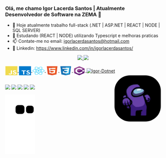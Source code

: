 ### Olá, me chamo Igor Lacerda Santos | Atualmente Desenvolvedor de Software na ZEMA 👋

- 🔭 Hoje atualmente trabalho full-stack (.NET | ASP.NET | REACT | NODE | SQL SERVER)
- 🌱 Estudando (REACT | NODE) utilizando Typescript e melhoras praticas
- 📫 Contate-me no email: igorlacerdasantos@hotmail.com
- 🔗 Linkedin: https://www.linkedin.com/in/igorlacerdasantos/

<div align="center">
  <a href="https://github.com/igorlacerdak">
  <img height="160em" src="https://github-readme-stats.vercel.app/api?username=igorlacerdak&show_icons=true&theme=dark&include_all_commits=true&count_private=true"/>
  <img height="160em" src="https://github-readme-stats.vercel.app/api/top-langs/?username=igorlacerdak&layout=compact&langs_count=7&theme=dark"/>
</div>

<div style="display: inline_block"><br>
  <img align="center" alt="Igor-Js" height="30" width="40" src="https://raw.githubusercontent.com/devicons/devicon/master/icons/javascript/javascript-plain.svg">
  <img align="center" alt="Igor-Ts" height="30" width="40" src="https://raw.githubusercontent.com/devicons/devicon/master/icons/typescript/typescript-plain.svg">
  <img align="center" alt="Igor-React" height="30" width="40" src="https://raw.githubusercontent.com/devicons/devicon/master/icons/react/react-original.svg">
  <img align="center" alt="Igor-HTML" height="30" width="40" src="https://raw.githubusercontent.com/devicons/devicon/master/icons/html5/html5-original.svg">
  <img align="center" alt="Igor-CSS" height="30" width="40" src="https://raw.githubusercontent.com/devicons/devicon/master/icons/css3/css3-original.svg">
  <img align="center" alt="Igor-Csharp" height="30" width="40" src="https://raw.githubusercontent.com/devicons/devicon/master/icons/csharp/csharp-original.svg">
  <img align="center" alt="Igor-Dotnet" height="30" width="40" src="https://cdn.jsdelivr.net/gh/devicons/devicon/icons/dotnetcore/dotnetcore-original.svg">
  <img align="right" alt="Igor-pic" height="150" style="border-radius:50px;" src="https://github.com/igorlacerdak/igorlacerdak/blob/main/assets/among-us-da-games.gif">
</div>
  
##
  
  
<div> 
  <a href="https://www.youtube.com/channel/UCJMIyMA_s6RRfo0bKaHzyNA" target="_blank"><img src="https://img.shields.io/badge/YouTube-FF0000?style=for-the-badge&logo=youtube&logoColor=white" target="_blank"></a>
  <a href="https://www.instagram.com/igor.lacerda.santos/" target="_blank"><img src="https://img.shields.io/badge/-Instagram-%23E4405F?style=for-the-badge&logo=instagram&logoColor=white" target="_blank"></a>
 	<a href="https://www.twitch.tv/kitigao" target="_blank"><img src="https://img.shields.io/badge/Twitch-9146FF?style=for-the-badge&logo=twitch&logoColor=white" target="_blank"></a>
  <a href = "mailto:igorforplayofc@gmail.com"><img src="https://img.shields.io/badge/-Gmail-%23333?style=for-the-badge&logo=gmail&logoColor=white" target="_blank"></a>
  <a href="https://www.linkedin.com/in/igorlacerdasantos/" target="_blank"><img src="https://img.shields.io/badge/-LinkedIn-%230077B5?style=for-the-badge&logo=linkedin&logoColor=white" target="_blank"></a> 
 
  ![Snake animation](https://github.com/igorlacerdak/igorlacerdak/blob/output/github-contribution-grid-snake.svg)
  
 </div>
